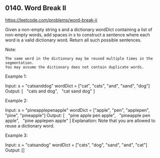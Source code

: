 ## 0140. Word Break II

https://leetcode.com/problems/word-break-ii

Given a non-empty string s and a dictionary wordDict containing a list of non-empty words, add spaces in s to construct a sentence where each word is a valid dictionary word. Return all such possible sentences.

Note:

    The same word in the dictionary may be reused multiple times in the segmentation.
    You may assume the dictionary does not contain duplicate words.

Example 1:

Input:
s = "catsanddog"
wordDict = ["cat", "cats", "and", "sand", "dog"]
Output:
[
  "cats and dog",
  "cat sand dog"
]

Example 2:

Input:
s = "pineapplepenapple"
wordDict = ["apple", "pen", "applepen", "pine", "pineapple"]
Output:
[
  "pine apple pen apple",
  "pineapple pen apple",
  "pine applepen apple"
]
Explanation: Note that you are allowed to reuse a dictionary word.

Example 3:

Input:
s = "catsandog"
wordDict = ["cats", "dog", "sand", "and", "cat"]
Output:
[]
